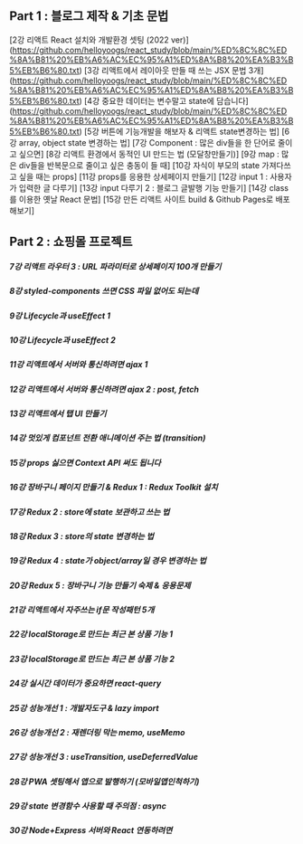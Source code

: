 ## Part 1 : 블로그 제작 & 기초 문법

[2강	리액트 React 설치와 개발환경 셋팅 (2022 ver)]
(https://github.com/helloyoogs/react_study/blob/main/%ED%8C%8C%ED%8A%B81%20%EB%A6%AC%EC%95%A1%ED%8A%B8%20%EA%B3%B5%EB%B6%80.txt)
[3강	리액트에서 레이아웃 만들 때 쓰는 JSX 문법 3개]
(https://github.com/helloyoogs/react_study/blob/main/%ED%8C%8C%ED%8A%B81%20%EB%A6%AC%EC%95%A1%ED%8A%B8%20%EA%B3%B5%EB%B6%80.txt)
[4강	중요한 데이터는 변수말고 state에 담습니다]
(https://github.com/helloyoogs/react_study/blob/main/%ED%8C%8C%ED%8A%B81%20%EB%A6%AC%EC%95%A1%ED%8A%B8%20%EA%B3%B5%EB%B6%80.txt)
[5강	버튼에 기능개발을 해보자 & 리액트 state변경하는 법]
[6강	array, object state 변경하는 법]
[7강	Component : 많은 div들을 한 단어로 줄이고 싶으면]
[8강	리액트 환경에서 동적인 UI 만드는 법 (모달창만들기)]
[9강	map : 많은 div들을 반복문으로 줄이고 싶은 충동이 들 때]
[10강	자식이 부모의 state 가져다쓰고 싶을 때는 props]
[11강	props를 응용한 상세페이지 만들기]
[12강	input 1 : 사용자가 입력한 글 다루기]
[13강	input 다루기 2 : 블로그 글발행 기능 만들기]
[14강	class를 이용한 옛날 React 문법]
[15강	만든 리액트 사이트 build & Github Pages로 배포해보기]

## Part 2 : 쇼핑몰 프로젝트

##### 7강	리액트 라우터 3 : URL 파라미터로 상세페이지 100개 만들기
##### 8강	styled-components 쓰면 CSS 파일 없어도 되는데
##### 9강	Lifecycle과 useEffect 1
##### 10강	Lifecycle과 useEffect 2
##### 11강	리액트에서 서버와 통신하려면 ajax 1
##### 12강	리액트에서 서버와 통신하려면 ajax 2 : post, fetch
##### 13강	리액트에서 탭 UI 만들기
##### 14강	멋있게 컴포넌트 전환 애니메이션 주는 법 (transition)
##### 15강	props 싫으면 Context API 써도 됩니다
##### 16강	장바구니 페이지 만들기 & Redux 1 : Redux Toolkit 설치
##### 17강	Redux 2 : store에 state 보관하고 쓰는 법
##### 18강	Redux 3 : store의 state 변경하는 법
##### 19강	Redux 4 : state가 object/array일 경우 변경하는 법
##### 20강	Redux 5 : 장바구니 기능 만들기 숙제 & 응용문제
##### 21강	리액트에서 자주쓰는 if문 작성패턴 5개
##### 22강	localStorage로 만드는 최근 본 상품 기능 1
##### 23강	localStorage로 만드는 최근 본 상품 기능 2
##### 24강	실시간 데이터가 중요하면 react-query
##### 25강	성능개선 1 : 개발자도구 & lazy import
##### 26강	성능개선 2 : 재렌더링 막는 memo, useMemo
##### 27강	성능개선 3 : useTransition, useDeferredValue
##### 28강	PWA 셋팅해서 앱으로 발행하기 (모바일앱인척하기)
##### 29강	state 변경함수 사용할 때 주의점 : async
##### 30강	Node+Express 서버와 React 연동하려면
